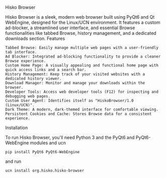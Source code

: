 Hisko Browser

Hisko Browser is a sleek, modern web browser built using PyQt6 and Qt WebEngine, designed for the Linux/UCN environment. It features a custom ad-blocker, a streamlined user interface, and essential Browse functionalities like tabbed Browse, history management, and a dedicated downloads section.
Features

    Tabbed Browse: Easily manage multiple web pages with a user-friendly tab interface.
    Ad Blocker: Integrated ad-blocking functionality to provide a cleaner Browse experience.
    Custom Home Page: A visually appealing and functional home page with quick access links and a search bar.
    History Management: Keep track of your visited websites with a dedicated history viewer.
    Download Manager: Monitor and manage your downloads within the browser.
    Developer Tools: Access web developer tools (F12) for inspecting and debugging web pages.
    Custom User Agent: Identifies itself as "HiskoBrowser/1.0 (Linux/UCN)".
    Dark Theme: A modern, dark-themed interface for comfortable viewing.
    Persistent Cookies and Cache: Stores Browse data for a consistent experience.

Installation

To run Hisko Browser, you'll need Python 3 and the PyQt6 and PyQt6-WebEngine modules and ucn
```
pip install PyQt6 PyQt6-WebEngine
```
and run 
```
ucn install org.hisko.hisko-browser
```
